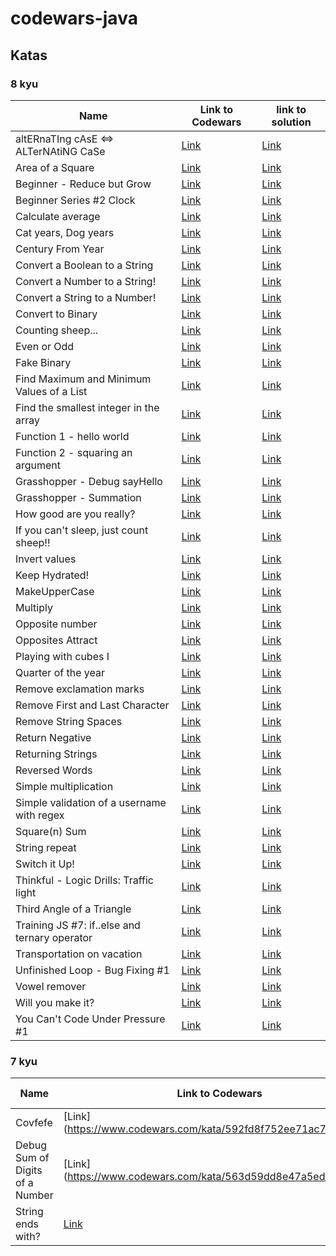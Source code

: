 # codewars-java

## Katas

### 8 kyu

| Name | Link to Codewars | link to solution |
| --- | --- | --- |
| altERnaTIng cAsE <=> ALTerNAtiNG CaSe | [Link](https://www.codewars.com/kata/56efc695740d30f963000557) | [Link](./src/main/java/kyu8/AlternatingCase.java) |
| Area of a Square | [Link](https://www.codewars.com/kata/5748838ce2fab90b86001b1a) | [Link](./src/main/java/kyu8/AreaOfASquare.java) |
| Beginner - Reduce but Grow | [Link](https://www.codewars.com/kata/57f780909f7e8e3183000078) | [Link](./src/main/java/kyu8/BeginnerReduceButGrow.java) |
| Beginner Series #2 Clock | [Link](https://www.codewars.com/kata/55f9bca8ecaa9eac7100004a) | [Link](./src/main/java/kyu8/BeginnerSeries2Clock.java) |
| Calculate average | [Link](https://www.codewars.com/kata/57a2013acf1fa5bfc4000921) | [Link](./src/main/java/kyu8/CalculateAverage.java) |
| Cat years, Dog years | [Link](https://www.codewars.com/kata/5a6663e9fd56cb5ab800008b) | [Link](./src/main/java/kyu8/CatYearsDogYears.java) |
| Century From Year | [Link](https://www.codewars.com/kata/5a3fe3dde1ce0e8ed6000097) | [Link](./src/main/java/kyu8/CenturyFromYear.java) |
| Convert a Boolean to a String | [Link](https://www.codewars.com/kata/551b4501ac0447318f0009cd) | [Link](./src/main/java/kyu8/ConvertABooleanToAString.java) |
| Convert a Number to a String! | [Link](https://www.codewars.com/kata/5265326f5fda8eb1160004c8) | [Link](./src/main/java/kyu8/ConvertANumberToAString.java) |
| Convert a String to a Number! | [Link](https://www.codewars.com/kata/544675c6f971f7399a000e79) | [Link](./src/main/java/kyu8/ConvertAStringToANumber.java) |
| Convert to Binary| [Link](https://www.codewars.com/kata/59fca81a5712f9fa4700159a) | [Link](./src/main/java/kyu8/ConvertToBinary.java) |
| Counting sheep... | [Link](https://www.codewars.com/kata/54edbc7200b811e956000556) | [Link](./src/main/java/kyu8/CountingSheep.java) |
| Even or Odd | [Link](https://www.codewars.com/kata/53da3dbb4a5168369a0000fe) | [Link](./src/main/java/kyu8/EvenOrOdd.java) |
| Fake Binary | [Link](https://www.codewars.com/kata/57eae65a4321032ce000002d) | [Link](./src/main/java/kyu8/FakeBinary.java) |
| Find Maximum and Minimum Values of a List | [Link](https://www.codewars.com/kata/577a98a6ae28071780000989) | [Link](./src/main/java/kyu8/FindMaximumAndMinimumValuesOfAList.java) |
| Find the smallest integer in the array | [Link](https://www.codewars.com/kata/55a2d7ebe362935a210000b2) | [Link](./src/main/java/kyu8/FindTheSmallestIntegerInTheArray.java) |
| Function 1 - hello world | [Link](https://www.codewars.com/kata/523b4ff7adca849afe000035) | [Link](./src/main/java/kyu8/Function1HelloWorld.java) |
| Function 2 - squaring an argument | [Link](https://www.codewars.com/kata/523b623152af8a30c6000027) | [Link](./src/main/java/kyu8/Function2SquaringAnArgument.java) |
| Grasshopper - Debug sayHello | [Link](https://www.codewars.com/kata/5625618b1fe21ab49f00001f) | [Link](./src/main/java/kyu8/GrasshopperDebuggingSayHelloFunction.java) |
| Grasshopper - Summation | [Link](https://www.codewars.com/kata/55d24f55d7dd296eb9000030) | [Link](./src/main/java/kyu8/GrasshopperSummation.java) |
| How good are you really? | [Link](https://www.codewars.com/kata/5601409514fc93442500010b) | [Link](./src/main/java/kyu8/HowGoodAreYouReally.java) |
| If you can't sleep, just count sheep!! | [Link](https://www.codewars.com/kata/5b077ebdaf15be5c7f000077) | [Link](./src/main/java/kyu8/IfYouCantSleepJustCountSheep.java) |
| Invert values | [Link](https://www.codewars.com/kata/5899dc03bc95b1bf1b0000ad) | [Link](./src/main/java/kyu8/InvertValues.java) |
| Keep Hydrated! | [Link](https://www.codewars.com/kata/582cb0224e56e068d800003c) | [Link](./src/main/java/kyu8/KeepHydrated.java) |
| MakeUpperCase | [Link](https://www.codewars.com/kata/57a0556c7cb1f31ab3000ad7) | [Link](./src/main/java/kyu8/MakeUpperCase.java) |
| Multiply | [Link](https://www.codewars.com/kata/50654ddff44f800200000004) | [Link](./src/main/java/kyu8/Multiply.java) |
| Opposite number | [Link](https://www.codewars.com/kata/56dec885c54a926dcd001095) | [Link](./src/main/java/kyu8/OppositeNumber.java) |
| Opposites Attract | [Link](https://www.codewars.com/kata/555086d53eac039a2a000083) | [Link](./src/main/java/kyu8/OppositesAttract.java) |
| Playing with cubes I | [Link](https://www.codewars.com/kata/55c0a79e20be94c91400014b) | [Link](./src/main/java/kyu8/PlayingWithCubesI.java) |
| Quarter of the year | [Link](https://www.codewars.com/kata/5ce9c1000bab0b001134f5af) | [Link](./src/main/java/kyu8/QuarterOfTheYear.java) |
| Remove exclamation marks | [Link](https://www.codewars.com/kata/57a0885cbb9944e24c00008e) | [Link](./src/main/java/kyu8/RemoveExclamationMarks.java) |
| Remove First and Last Character | [Link](https://www.codewars.com/kata/56bc28ad5bdaeb48760009b0) | [Link](./src/main/java/kyu8/RemoveFirstAndLastCharacter.java) |
| Remove String Spaces | [Link](https://www.codewars.com/kata/57eae20f5500ad98e50002c5) | [Link](./src/main/java/kyu8/RemoveStringSpaces.java) |
| Return Negative | [Link](https://www.codewars.com/kata/55685cd7ad70877c23000102) | [Link](./src/main/java/kyu8/ReturnNegative.java) |
| Returning Strings | [Link](https://www.codewars.com/kata/55a70521798b14d4750000a4) | [Link](./src/main/java/kyu8/ReturningStrings.java) |
| Reversed Words | [Link](https://www.codewars.com/kata/51c8991dee245d7ddf00000e) | [Link](./src/main/java/kyu8/ReversedWords.java) |
| Simple multiplication | [Link](https://www.codewars.com/kata/583710ccaa6717322c000105) | [Link](./src/main/java/kyu8/SimpleMultiplication.java) |
| Simple validation of a username with regex | [Link](https://www.codewars.com/kata/56a3f08aa9a6cc9b75000023) | [Link](./src/main/java/kyu8/SimpleValidationOfAUsernameWithRegex.java) |
| Square(n) Sum | [Link](https://www.codewars.com/kata/515e271a311df0350d00000f) | [Link](./src/main/java/kyu8/SquareNsum.java) |
| String repeat | [Link](https://www.codewars.com/kata/57a0e5c372292dd76d000d7e) | [Link](./src/main/java/kyu8/StringRepeat.java) |
| Switch it Up! | [Link](https://www.codewars.com/kata/5808dcb8f0ed42ae34000031) | [Link](./src/main/java/kyu8/SwitchItUp.java) |
| Thinkful - Logic Drills: Traffic light | [Link](https://www.codewars.com/kata/58649884a1659ed6cb000072) | [Link](./src/main/java/kyu8/ThinkfulLogicDrillsTrafficLight.java) |
| Third Angle of a Triangle | [Link](https://www.codewars.com/kata/5a023c426975981341000014) | [Link](./src/main/java/kyu8/ThirdAngleOfATriangle.java) |
| Training JS #7: if..else and ternary operator | [Link](https://www.codewars.com/kata/57202aefe8d6c514300001fd) | [Link](./src/main/java/kyu8/TrainingJS7IfElseAndTernaryOperator.java) |
| Transportation on vacation | [Link](https://www.codewars.com/kata/568d0dd208ee69389d000016) | [Link](./src/main/java/kyu8/TransportationOnVacation.java) |
| Unfinished Loop - Bug Fixing #1 | [Link](https://www.codewars.com/kata/55c28f7304e3eaebef0000da) | [Link](./src/main/java/kyu8/UnfinishedLoopBugFixing1.java) |
| Vowel remover | [Link](https://www.codewars.com/kata/5547929140907378f9000039) | [Link](./src/main/java/kyu8/VowelRemover.java) |
| Will you make it? | [Link](https://www.codewars.com/kata/5861d28f124b35723e00005e) | [Link](./src/main/java/kyu8/WillYouMakeIt.java) |
| You Can't Code Under Pressure #1 | [Link](https://www.codewars.com/kata/53ee5429ba190077850011d4) | [Link](./src/main/java/kyu8/YouCantCodeUnderPressure1.java) |

### 7 kyu

| Name | Link to Codewars | link to solution |
| --- | --- | --- |
| Covfefe | [Link](https://www.codewars.com/kata/592fd8f752ee71ac7e00008a | [Link](./src/main/java/kyu7/Covfefe.java) |
| Debug Sum of Digits of a Number | [Link](https://www.codewars.com/kata/563d59dd8e47a5ed220000ba | [Link](./src/main/java/kyu7/DebugSumOfDigitsOfANumber.java) |
| String ends with? | [Link](https://www.codewars.com/kata/51f2d1cafc9c0f745c00037d/train/java) | [Link](./src/main/java/kyu7/StringEndsWith.java) |
